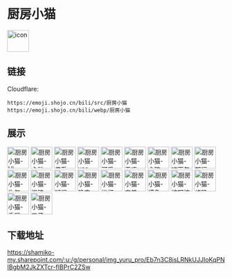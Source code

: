 # 厨房小猫
<img src="https://emoji.shojo.cn/bili/src/厨房小猫/icon.png" width="50" height="50" alt="icon">

## 链接
Cloudflare:
```
https://emoji.shojo.cn/bili/src/厨房小猫
https://emoji.shojo.cn/bili/webp/厨房小猫
```
## 展示
<img src="https://emoji.shojo.cn/bili/src/厨房小猫/厨房小猫-Hi.png" width="50" height="50" alt="厨房小猫-Hi">
<img src="https://emoji.shojo.cn/bili/src/厨房小猫/厨房小猫-心动.png" width="50" height="50" alt="厨房小猫-心动">
<img src="https://emoji.shojo.cn/bili/src/厨房小猫/厨房小猫-佛系.png" width="50" height="50" alt="厨房小猫-佛系">
<img src="https://emoji.shojo.cn/bili/src/厨房小猫/厨房小猫-yes.png" width="50" height="50" alt="厨房小猫-yes">
<img src="https://emoji.shojo.cn/bili/src/厨房小猫/厨房小猫-可爱.png" width="50" height="50" alt="厨房小猫-可爱">
<img src="https://emoji.shojo.cn/bili/src/厨房小猫/厨房小猫-无语.png" width="50" height="50" alt="厨房小猫-无语">
<img src="https://emoji.shojo.cn/bili/src/厨房小猫/厨房小猫-心碎.png" width="50" height="50" alt="厨房小猫-心碎">
<img src="https://emoji.shojo.cn/bili/src/厨房小猫/厨房小猫-吃面包.png" width="50" height="50" alt="厨房小猫-吃面包">
<img src="https://emoji.shojo.cn/bili/src/厨房小猫/厨房小猫-郁闷.png" width="50" height="50" alt="厨房小猫-郁闷">
<img src="https://emoji.shojo.cn/bili/src/厨房小猫/厨房小猫-生气.png" width="50" height="50" alt="厨房小猫-生气">
<img src="https://emoji.shojo.cn/bili/src/厨房小猫/厨房小猫-搬砖.png" width="50" height="50" alt="厨房小猫-搬砖">
<img src="https://emoji.shojo.cn/bili/src/厨房小猫/厨房小猫-疑问.png" width="50" height="50" alt="厨房小猫-疑问">
<img src="https://emoji.shojo.cn/bili/src/厨房小猫/厨房小猫-晚安.png" width="50" height="50" alt="厨房小猫-晚安">
<img src="https://emoji.shojo.cn/bili/src/厨房小猫/厨房小猫-挨打.png" width="50" height="50" alt="厨房小猫-挨打">
<img src="https://emoji.shojo.cn/bili/src/厨房小猫/厨房小猫-害羞.png" width="50" height="50" alt="厨房小猫-害羞">
<img src="https://emoji.shojo.cn/bili/src/厨房小猫/厨房小猫-摸鱼.png" width="50" height="50" alt="厨房小猫-摸鱼">
<img src="https://emoji.shojo.cn/bili/src/厨房小猫/厨房小猫-挖呀挖.png" width="50" height="50" alt="厨房小猫-挖呀挖">
<img src="https://emoji.shojo.cn/bili/src/厨房小猫/厨房小猫-烤肠.png" width="50" height="50" alt="厨房小猫-烤肠">
<img src="https://emoji.shojo.cn/bili/src/厨房小猫/厨房小猫-委屈.png" width="50" height="50" alt="厨房小猫-委屈">
<img src="https://emoji.shojo.cn/bili/src/厨房小猫/厨房小猫-叉子.png" width="50" height="50" alt="厨房小猫-叉子">

## 下载地址

https://shamiko-my.sharepoint.com/:u:/g/personal/img_yuru_pro/Eb7n3C8isLRNkUJJIoKqPNIBgbM2JkZXTcr-fIBPrC2ZSw